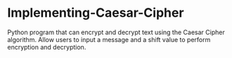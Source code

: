 # Implementing-Caesar-Cipher
Python program that can encrypt and decrypt text using the Caesar Cipher algorithm. Allow users to input a message and a shift value to perform encryption and decryption.
